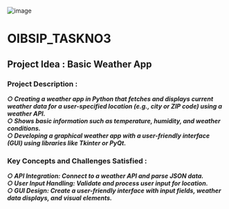 ![image](https://github.com/Harshitha-Annam/OIBSIP_TASKNO3/assets/161489017/b0b16956-099b-4f13-adbd-22743ea64498)

# OIBSIP_TASKNO3
## Project Idea : Basic Weather App
### Project Description :
***○ Creating a weather app in Python that fetches and displays current weather data for a user-specified location (e.g., city or ZIP code) using a weather API.***<br>
***○ Shows basic information such as temperature, humidity, and weather conditions.***<br>
***○ Developing a graphical weather app with a user-friendly interface (GUI) using libraries like Tkinter or PyQt.***<br>
### Key Concepts and Challenges Satisfied :
***○ API Integration: Connect to a weather API and parse JSON data.***<br>
***○ User Input Handling: Validate and process user input for location.***<br>
***○ GUI Design: Create a user-friendly interface with input fields, weather data displays, and visual elements.***<br>



